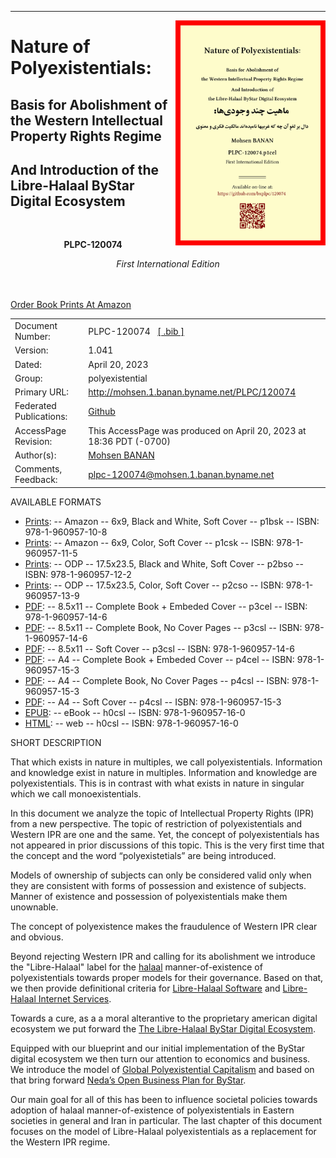 ------------------------------------------------------------------------

<img align="right"  height="360" src="./images/frontCover-1.jpg">

# Nature of Polyexistentials:

## Basis for Abolishment of the Western Intellectual Property Rights Regime

## And Introduction of the Libre-Halaal ByStar Digital Ecosystem

<br/>
<p align="center"><b>PLPC-120074</b></p>

<p align="center"><i>First International Edition</i></p>

<br/><br/>
<a href="./cite/PLPC-120074.bib">Order Book Prints At Amazon</a>
<br/> 
<table>
<tbody>
<tr class="odd">
<td>Document Number:</td>
<td>PLPC-120074   <a href="./cite/PLPC-120074.bib">[ .bib ]</a></td>
</tr>
<tr class="even">
<td>Version:</td>
<td>1.041</td>
</tr>
<tr class="odd">
<td>Dated:</td>
<td>April 20, 2023</td>
</tr>
<tr class="even">
<td>Group:</td>
<td>polyexistential</td>
</tr>
<tr class="odd">
<td>Primary URL:</td>
<td><a href="http://mohsen.1.banan.byname.net/PLPC/120074">http://mohsen.1.banan.byname.net/PLPC/120074</a></td>
</tr>
<tr class="even">
<td>Federated Publications:</td>
<td><a href="https://github.com/bxplpc/120074">Github</a> </td>
</tr>
<tr class="odd">
<td>AccessPage Revision:</td>
<td>This AccessPage was produced on April 20, 2023 at 18:36 PDT (-0700)</td>
</tr>
<tr class="even">
<td>Author(s):</td>
<td><a href="http://mohsen.1.banan.byname.net/contact">Mohsen BANAN</a></td>
</tr>
<tr class="odd">
<td>Comments, Feedback:</td>
<td><a href="mailto:plpc-120074@mohsen.1.banan.byname.net">plpc-120074@mohsen.1.banan.byname.net</td>
</tr>
</tbody>
</table>

AVAILABLE FORMATS  

-   [Prints](./NOTYET):
    -- Amazon -- 6x9, Black and White, Soft Cover -- p1bsk -- ISBN: 978-1-960957-10-8
-   [Prints](./NOTYET):
    -- Amazon -- 6x9, Color, Soft Cover -- p1csk -- ISBN: 978-1-960957-11-5
-   [Prints](./NOTYET):
    -- ODP -- 17.5x23.5, Black and White, Soft Cover -- p2bso -- ISBN: 978-1-960957-12-2
-   [Prints](./NOTYET):
    -- ODP -- 17.5x23.5, Color, Soft Cover -- p2cso -- ISBN: 978-1-960957-13-9
-   [PDF](./pdf/c-120074-1_04-book-8.5x11-col-emb-pub.pdf):
    -- 8.5x11 -- Complete Book + Embeded Cover -- p3cel -- ISBN: 978-1-960957-14-6
-   [PDF](./pdf/c-120074-1_04-book-8.5x11-col-sft-loc.pdf):
    -- 8.5x11 -- Complete Book, No Cover Pages -- p3csl -- ISBN: 978-1-960957-14-6
-   [PDF](./covers/c-120074-1_04-cover-8.5x11-col-sft-loc.pdf):
    -- 8.5x11 -- Soft Cover -- p3csl -- ISBN: 978-1-960957-14-6
-   [PDF](./pdf/c-120074-1_04-book-a4-col-emb-pub.pdf):
    -- A4 -- Complete Book + Embeded Cover -- p4cel -- ISBN: 978-1-960957-15-3
-   [PDF](./pdf/c-120074-1_04-book-a4-col-sft-loc.pdf):
    -- A4 -- Complete Book, No Cover Pages -- p4csl -- ISBN: 978-1-960957-15-3
-   [PDF](./covers/c-120074-1_04-cover-a4-col-sft-loc.pdf):
    -- A4 -- Soft Cover -- p4csl -- ISBN: 978-1-960957-15-3
-   [EPUB](./ebook/c-120074-1_04-eBook.epub):
    -- eBook -- h0csl -- ISBN: 978-1-960957-16-0
-   [HTML](./NOTYET):
    -- web -- h0csl -- ISBN: 978-1-960957-16-0

SHORT DESCRIPTION  

That which exists in nature in multiples, we call polyexistentials.
Information and knowledge exist in nature in multiples. Information and
knowledge are polyexistentials. This is in contrast with what exists in
nature in singular which we call monoexistentials.

In this document we analyze the topic of Intellectual Property Rights
(IPR) from a new perspective. The topic of restriction of
polyexistentials and Western IPR are one and the same. Yet, the concept
of polyexistentials has not appeared in prior discussions of this topic.
This is the very first time that the concept and the word
“polyexistetials” are being introduced.

Models of ownership of subjects can only be considered valid only when
they are consistent with forms of possession and existence of subjects.
Manner of existence and possession of polyexistentials make them
unownable.

The concept of polyexistence makes the fraudulence of Western IPR clear
and obvious.

Beyond rejecting Western IPR and calling for its abolishment we
introduce the "Libre-Halaal" label for the
[halaal](http://mohsen.1.banan.byname.net/PLPC/120039)
manner-of-existence of polyexistentials towards proper models for their
governance. Based on that, we then provide definitional criteria for
[Libre-Halaal Software](http://www.halaalsoftware.org) and [Libre-Halaal
Internet Services](http://www.libreservices.org).

Towards a cure, as a a moral alterantive to the proprietary american
digital ecosystem we put forward the [The Libre-Halaal ByStar Digital
Ecosystem](http://www.by-star.net).

Equipped with our blueprint and our initial implementation of the ByStar
digital ecosystem we then turn our attention to economics and business.
We introduce the model of [Global Polyexistential
Capitalism](http://www.by-star.net/PLPC/120042) and based on that bring
forward [Neda’s Open Business Plan for
ByStar](http://www.neda.com/strategicVision/businessPlan).

Our main goal for all of this has been to influence societal policies
towards adoption of halaal manner-of-existence of polyexistentials in
Eastern societies in general and Iran in particular. The last chapter of
this document focuses on the model of Libre-Halaal polyexistentials as a
replacement for the Western IPR regime.

  
